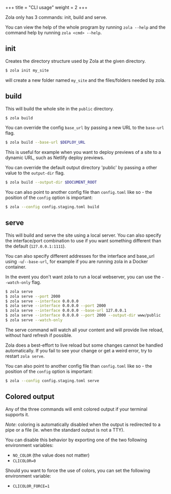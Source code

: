 +++
title = "CLI usage"
weight = 2
+++

Zola only has 3 commands: init, build and serve.

You can view the help of the whole program by running `zola --help` and
the command help by running `zola <cmd> --help`.

## init

Creates the directory structure used by Zola at the given directory.

```bash
$ zola init my_site
```

will create a new folder named `my_site` and the files/folders needed by
zola.

## build

This will build the whole site in the `public` directory.

```bash
$ zola build
```

You can override the config `base_url` by passing a new URL to the `base-url` flag.

```bash
$ zola build --base-url $DEPLOY_URL
```

This is useful for example when you want to deploy previews of a site to a dynamic URL, such as Netlify
deploy previews.

You can override the default output directory 'public' by passing a other value to the `output-dir` flag.

```bash
$ zola build --output-dir $DOCUMENT_ROOT
```

You can also point to another config file than `config.toml` like so - the position of the `config` option is important:

```bash
$ zola --config config.staging.toml build
```

## serve

This will build and serve the site using a local server. You can also specify
the interface/port combination to use if you want something different than the default (`127.0.0.1:1111`).

You can also specify different addresses for the interface and base_url using `-u`/`--base-url`, for example
if you are running zola in a Docker container.

In the event you don't want zola to run a local webserver, you can use the `--watch-only` flag.

```bash
$ zola serve
$ zola serve --port 2000
$ zola serve --interface 0.0.0.0
$ zola serve --interface 0.0.0.0 --port 2000
$ zola serve --interface 0.0.0.0 --base-url 127.0.0.1
$ zola serve --interface 0.0.0.0 --port 2000 --output-dir www/public
$ zola serve --watch-only
```

The serve command will watch all your content and will provide live reload, without
hard refresh if possible.

Zola does a best-effort to live reload but some changes cannot be handled automatically. If you
fail to see your change or get a weird error, try to restart `zola serve`.


You can also point to another config file than `config.toml` like so - the position of the `config` option is important:

```bash
$ zola --config config.staging.toml serve
```

## Colored output

Any of the three commands will emit colored output if your terminal supports it.

*Note*: coloring is automatically disabled when the output is redirected to a pipe or a file (ie. when the standard output is not a TTY).

You can disable this behavior by exporting one of the two following environment variables:

- `NO_COLOR` (the value does not matter)
- `CLICOLOR=0`

Should you want to force the use of colors, you can set the following environment variable:

- `CLICOLOR_FORCE=1`
